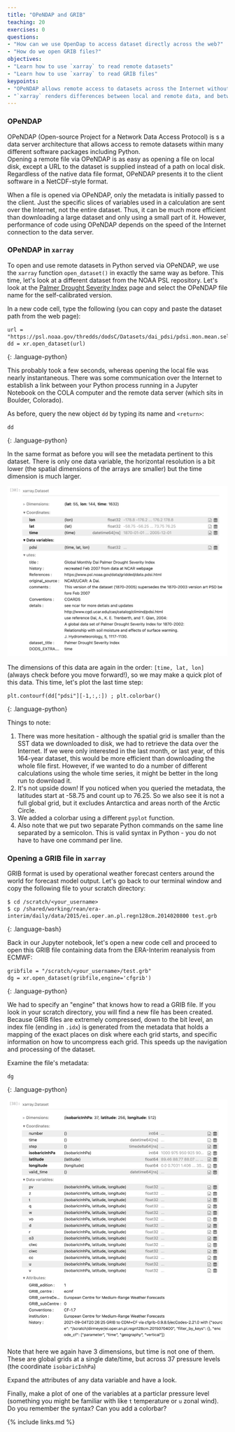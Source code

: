 ```yaml
---
title: "OPeNDAP and GRIB"
teaching: 20
exercises: 0
questions:
- "How can we use OpenDap to access dataset directly across the web?"
- "How do we open GRIB files?"
objectives:
- "Learn how to use `xarray` to read remote datasets"
- "Learn how to use `xarray` to read GRIB files"
keypoints:
- "OPeNDAP allows remote access to datasets across the Internet without downloading files."
- "`xarray` renders differences between local and remote data, and between different data file formats nearly imperceptable."
---
```


### OPeNDAP

OPeNDAP (Open-source Project for a Network Data Access Protocol) is s a data server architecture 
that allows access to remote datasets within many different software packages including Python.  
Opening a remote file via OPeNDAP is as easy as opening a file on local disk, except a URL to the dataset is supplied instead of a path on local disk.
Regardless of the native data file format, OPeNDAP presents it to the client software in a NetCDF-style format.

When a file is opened via OPeNDAP, only the metadata is initially passed to the client. 
Just the specific slices of variables used in a calculation are sent over the Internet, not the entire dataset.
Thus, it can be much more efficient than downloading a large dataset and only using a small part of it.
However, performance of code using OPeNDAP depends on the speed of the Internet connection to the data server.



### OPeNDAP in `xarray`

To open and use remote datasets in Python served via OPeNDAP, we use the `xarray` function `open_dataset()` in exactly the same way as before. 
This time, let's look at a different dataset from the NOAA PSL repository. 
Let's look at the [Palmer Drought Severity Index](https://psl.noaa.gov/data/gridded/data.pdsi.html) page and select the OPeNDAP file name for the self-calibrated version.

In a new code cell, type the following (you can copy and paste the dataset path from the web page):

~~~
url = "https://psl.noaa.gov/thredds/dodsC/Datasets/dai_pdsi/pdsi.mon.mean.selfcalibrated.nc"
dd = xr.open_dataset(url)
~~~
{: .language-python}

This probably took a few seconds, whereas opening the local file was nearly instantaneous. 
There was some communication over the Internet to establish a link between your Python process 
running in a Jupyter Notebook on the COLA computer and the remote data server (which sits in Boulder, Colorado).

As before, query the new object `dd` by typing its name and `<return>`:
  
~~~
dd
~~~
{: .language-python}

In the same format as before you will see the metadata pertinent to this dataset.
There is only one data variable, the horizontal resolution is a bit lower 
(the spatial dimensions of the arrays are smaller) but the time dimension is much larger.

![Screendump of view of metadata from PDSI dataset](../fig/dai_meta.jpg)

The dimensions of this data are again in the order: `[time, lat, lon]` (always check before you move forward!), 
so we may make a quick plot of this data. This time, let's plot the last time step:

~~~
plt.contourf(dd["pdsi"][-1,:,:]) ; plt.colorbar()
~~~
{: .language-python}

Things to note:
1. There was more hesitation - although the spatial grid is smaller than the SST data we downloaded to disk, 
we had to retrieve the data over the Internet. 
If we were only interested in the last month, or last year, of this 164-year dataset, 
this would be more efficient than downloading the whole file first. However, if we wanted to do a number of
different calculations using the whole time series, it might be better in the long run to download it.
2. It's not upside down! If you noticed when you queried the metadata, the latitudes start at 
-58.75 and count up to 76.25. So we also see it is not a full global grid, but it excludes Antarctica and 
areas north of the Arctic Circle.
3. We added a colorbar using a different `pyplot` function. 
4. Also note that we put two separate Python commands on the same line separated by a semicolon. 
This is valid syntax in Python - you do not have to have one command per line.


### Opening a GRIB file in `xarray`

GRIB format is used by operational weather forecast centers around the world for forecast model output. 
Let's go back to our terminal window and copy the following file to your scratch directory:


~~~
$ cd /scratch/<your_username>
$ cp /shared/working/rean/era-interim/daily/data/2015/ei.oper.an.pl.regn128cm.2014020800 test.grb
~~~
{: .language-bash}

Back in our Jupyter notebook, let's open a new code cell and proceed to open this GRIB file containing data from the ERA-Interim reanalysis from ECMWF:

~~~
gribfile = "/scratch/<your_username>/test.grb"
dg = xr.open_dataset(gribfile,engine='cfgrib')
~~~
{: .language-python}

We had to specify an "engine" that knows how to read a GRIB file. 
If you look in your scratch directory, you will find a new file has been created. 
Because GRIB files are extremely compressed, down to the bit level, an index file (ending in `.idx`) 
is generated from the metadata that holds a mapping of the exact places on disk where each grid starts, and specific information on how to 
uncompress each grid. This speeds up the navigation and processing of the dataset.

Examine the file's metadata:

~~~
dg
~~~
{: .language-python}

![Screendump of view of metadata from Era-Interim dataset](../fig/ei_meta.jpg)

Note that here we again have 3 dimensions, but time is not one of them. 
These are global grids at a single date/time, but across 37 pressure levels (the coordinate `isobaricInhPa`)

Expand the attributes of any data variable and have a look.

Finally, make a plot of one of the variables at a particlar pressure level 
(something you might be familiar with like `t` temperature or `u` zonal wind). 
Do you remember the syntax? Can you add a colorbar?

{% include links.md %}
